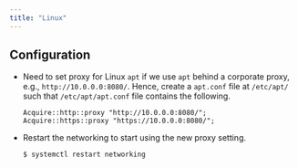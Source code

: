 ```yaml
---
title: "Linux"
---
```


## Configuration
+ Need to set proxy for Linux `apt` if we use `apt` behind a corporate proxy, e.g., `http://10.0.0.0:8080/`. Hence, create a `apt.conf` file at `/etc/apt/` such that `/etc/apt/apt.conf` file contains the following.
    ```
    Acquire::http::proxy "http://10.0.0.0:8080/";
    Acquire::https::proxy "https://10.0.0.0:8080/";
    ```    
+ Restart the networking to start using the new proxy setting.
    ``` bash
    $ systemctl restart networking
    ```        
